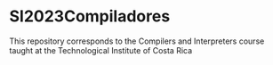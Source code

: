 # SI2023Compiladores
This repository corresponds to the Compilers and Interpreters course taught at the Technological Institute of Costa Rica
